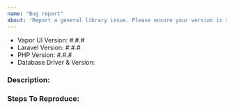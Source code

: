 ```yaml
---
name: "Bug report"
about: 'Report a general library issue. Please ensure your version is still supported: https://laravel.com/docs/releases#support-policy'
---
```


- Vapor UI Version: #.#.#
- Laravel Version: #.#.#
- PHP Version: #.#.#
- Database Driver & Version:

### Description:


### Steps To Reproduce:

<!-- If possible, please provide a GitHub repository to demonstrate your issue -->
<!-- laravel new bug-report --github="--public" -->
